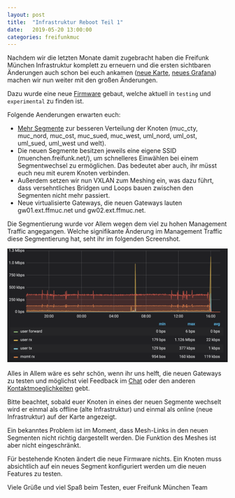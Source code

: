 ```yaml
---
layout: post
title:  "Infrastruktur Reboot Teil 1"
date:   2019-05-20 13:00:00
categories: freifunkmuc
---
```

Nachdem wir die letzten Monate damit zugebracht haben die Freifunk München Infrastruktur komplett zu erneuern und die ersten sichtbaren Änderungen auch schon bei euch ankamen ([neue Karte](https://map.ffmuc.net), [neues Grafana](https://stats.ffmuc.net)) machen wir nun weiter mit den großen Änderungen.

Dazu wurde eine neue [Firmware](https://firmware.ffmuc.net) gebaut, welche aktuell in `testing` und `experimental` zu finden ist. 

Folgende Aenderungen erwarten euch:

- [Mehr Segmente](http://umap.openstreetmap.fr/en/map/ffmuc-sites_319166#9/47.9421/10.6128) zur besseren Verteilung der Knoten (muc_cty, muc_nord, muc_ost, muc_sued, muc_west, uml_nord, uml_ost, uml_sued, uml_west und welt).
- Die neuen Segmente besitzen jeweils eine eigene SSID (muenchen.freifunk.net/<Segmentname>), um schnelleres Einwählen bei einem Segmentwechsel zu ermöglichen. Das bedeutet aber auch, ihr müsst euch neu mit eurem Knoten verbinden.
- Außerdem setzen wir nun VXLAN zum Meshing ein, was dazu führt, dass versehntliches Bridgen und Loops bauen zwischen den Segmenten nicht mehr passiert.
- Neue virtualisierte Gateways, die neuen Gateways lauten gw01.ext.ffmuc.net und gw02.ext.ffmuc.net.

Die Segmentierung wurde vor Allem wegen dem viel zu hohen Management Traffic angegangen. Welche signifikante Änderung im Management Traffic diese Segmentierung hat, seht ihr im folgenden Screenshot.

![Node Graph](/assets/nodetraffic.png)

Alles in Allem wäre es sehr schön, wenn ihr uns helft, die neuen Gateways zu testen und möglichst viel Feedback im [Chat](https://chat.ffmuc.net) oder den anderen [Kontaktmoeglichkeiten](https://ffmuc.net/kontakt) gebt.

Bitte beachtet, sobald euer Knoten in eines der neuen Segmente wechselt wird er einmal als offline (alte Infrastruktur) und einmal als online (neue Infrastruktur) auf der Karte angezeigt.

Ein bekanntes Problem ist im Moment, dass Mesh-Links in den neuen Segmenten nicht richtig dargestellt werden. Die Funktion des Meshes ist aber nicht eingeschränkt.

Für bestehende Knoten ändert die neue Firmware nichts. Ein Knoten muss absichtlich auf ein neues Segment konfiguriert werden um die neuen Features zu testen.


Viele Grüße und viel Spaß beim Testen,
euer Freifunk München Team
